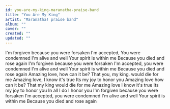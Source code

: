 ```yaml
---
id: you-are-my-king-maranatha-praise-band
title: "You Are My King"
artist: "Maranatha! praise band"
album: ""
cover: ""
created: ""
updated: ""
---
```


I'm forgiven because you were forsaken
I'm accepted, You were condemned
I'm alive and well
Your spirit is within me
Because you died and rose again
I'm forgiven because you were forsaken
I'm accepted, you were condemned
I'm alive and well
Your spirit is within me
Because you died and rose again
Amazing love, how can it be?
That you, my king. would die for me
Amazing love, I know it's true
Its my joy to honor you
Amazing love how can it be?
That my king would die for me
Amazing love I know it's true
Its my joy to honor you
In all I do
I honor you
I'm forgiven because you were forsaken
I'm accepted, you were condemned
I'm alive and well
Your spirit is within me
Because you died and rose again
